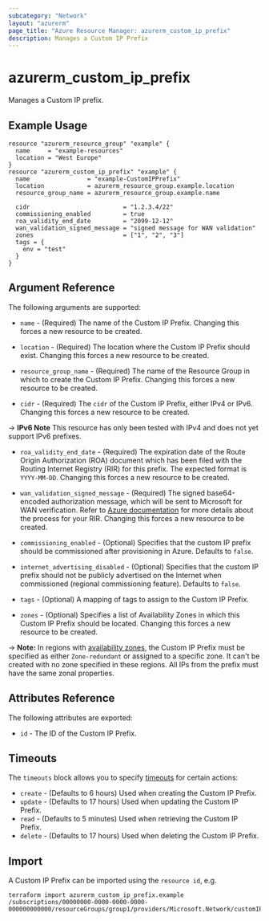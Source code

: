 ```yaml
---
subcategory: "Network"
layout: "azurerm"
page_title: "Azure Resource Manager: azurerm_custom_ip_prefix"
description: Manages a Custom IP Prefix
---
```


# azurerm_custom_ip_prefix

Manages a Custom IP prefix.

## Example Usage

```hcl
resource "azurerm_resource_group" "example" {
  name     = "example-resources"
  location = "West Europe"
}
resource "azurerm_custom_ip_prefix" "example" {
  name                = "example-CustomIPPrefix"
  location            = azurerm_resource_group.example.location
  resource_group_name = azurerm_resource_group.example.name

  cidr                          = "1.2.3.4/22"
  commissioning_enabled         = true
  roa_validity_end_date         = "2099-12-12"
  wan_validation_signed_message = "signed message for WAN validation"
  zones                         = ["1", "2", "3"]
  tags = {
    env = "test"
  }
}
```

## Argument Reference

The following arguments are supported:

* `name` - (Required) The name of the Custom IP Prefix. Changing this forces a new resource to be created.

* `location` - (Required) The location where the Custom IP Prefix should exist. Changing this forces a new resource to be created.

* `resource_group_name` - (Required) The name of the Resource Group in which to create the Custom IP Prefix. Changing this forces a new resource to be created.

* `cidr` - (Required) The `cidr` of the Custom IP Prefix, either IPv4 or IPv6. Changing this forces a new resource to be created.

-> **IPv6 Note** This resource has only been tested with IPv4 and does not yet support IPv6 prefixes.

* `roa_validity_end_date` - (Required) The expiration date of the Route Origin Authorization (ROA) document which has been filed with the Routing Internet Registry (RIR) for this prefix. The expected format is `YYYY-MM-DD`. Changing this forces a new resource to be created.

* `wan_validation_signed_message` - (Required) The signed base64-encoded authorization message, which will be sent to Microsoft for WAN verification. Refer to [Azure documentation](https://learn.microsoft.com/en-us/azure/virtual-network/ip-services/create-custom-ip-address-prefix-cli#certificate-readiness) for more details about the process for your RIR. Changing this forces a new resource to be created.

* `commissioning_enabled` - (Optional) Specifies that the custom IP prefix should be commissioned after provisioning in Azure. Defaults to `false`.

* `internet_advertising_disabled` - (Optional) Specifies that the custom IP prefix should not be publicly advertised on the Internet when commissioned (regional commissioning feature). Defaults to `false`.

* `tags` - (Optional) A mapping of tags to assign to the Custom IP Prefix.

* `zones` - (Optional) Specifies a list of Availability Zones in which this Custom IP Prefix should be located. Changing this forces a new resource to be created.

-> **Note:** In regions with [availability zones](https://docs.microsoft.com/en-us/azure/availability-zones/az-overview), the Custom IP Prefix must be specified as either `Zone-redundant` or assigned to a specific zone. It can't be created with no zone specified in these regions. All IPs from the prefix must have the same zonal properties.

## Attributes Reference

The following attributes are exported:

* `id` - The ID of the Custom IP Prefix.

## Timeouts

The `timeouts` block allows you to specify [timeouts](https://www.terraform.io/docs/configuration/resources.html#timeouts) for certain actions:

* `create` - (Defaults to 6 hours) Used when creating the Custom IP Prefix.
* `update` - (Defaults to 17 hours) Used when updating the Custom IP Prefix.
* `read` - (Defaults to 5 minutes) Used when retrieving the Custom IP Prefix.
* `delete` - (Defaults to 17 hours) Used when deleting the Custom IP Prefix.

## Import

A Custom IP Prefix can be imported using the `resource id`, e.g.

```shell
terraform import azurerm_custom_ip_prefix.example /subscriptions/00000000-0000-0000-0000-000000000000/resourceGroups/group1/providers/Microsoft.Network/customIPPrefixes/customIPPrefix1
```
